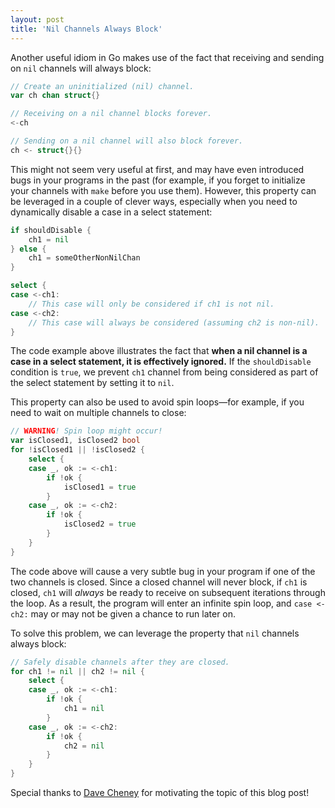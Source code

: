 ```yaml
---
layout: post
title: 'Nil Channels Always Block'
---
```

Another useful idiom in Go makes use of the fact that receiving and
sending on `nil` channels will always block:

```go
// Create an uninitialized (nil) channel.
var ch chan struct{}

// Receiving on a nil channel blocks forever.
<-ch

// Sending on a nil channel will also block forever.
ch <- struct{}{}
```

This might not seem very useful at first, and may have even
introduced bugs in your programs in the past (for example,
if you forget to initialize your channels with `make` before
you use them). However, this property can be leveraged in
a couple of clever ways, especially when you need to dynamically
disable a case in a select statement: 

```go
if shouldDisable {
	ch1 = nil
} else {
	ch1 = someOtherNonNilChan
}

select {
case <-ch1:
	// This case will only be considered if ch1 is not nil.
case <-ch2:
	// This case will always be considered (assuming ch2 is non-nil).
}
```

The code example above illustrates the fact that <b>when a nil
channel is a case in a select statement, it is effectively ignored.</b>
If the `shouldDisable` condition is `true`, we prevent `ch1` channel
from being considered as part of the select statement by setting
it to `nil`.

This property can also be used to avoid spin loops—for example,
if you need to wait on multiple channels to close:

```go
// WARNING! Spin loop might occur!
var isClosed1, isClosed2 bool
for !isClosed1 || !isClosed2 {
	select {
	case _, ok := <-ch1:
		if !ok {
			isClosed1 = true
		}
	case _, ok := <-ch2:
		if !ok {
			isClosed2 = true
		}
	}
}
```

The code above will cause a very subtle bug in your program
if one of the two channels is closed.
Since a closed channel will never block, if `ch1` is closed, `ch1` will
<i>always</i> be ready to receive on subsequent iterations
through the loop. As a result, the program will enter an
infinite spin loop, and `case <-ch2:` may or may not be
given a chance to run later on.

To solve this problem, we can leverage the property that `nil`
channels always block:

```go
// Safely disable channels after they are closed. 
for ch1 != nil || ch2 != nil {
	select {
	case _, ok := <-ch1:
		if !ok {
			ch1 = nil
		}
	case _, ok := <-ch2:
		if !ok {
			ch2 = nil
		}
	}
}
```

Special thanks to [Dave Cheney](http://dave.cheney.net/2013/04/30/curious-channels)
for motivating the topic of this blog post!